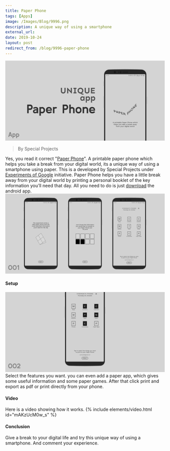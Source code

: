 ```yaml
---
title: Paper Phone
tags: [Apps]
image: /Images/Blog/9996.png
description: A unique way of using a smartphone
external_url:
date: 2019-10-24
layout: post
redirect_from: /blog/9996-paper-phone
---
```


![alt text](/Images/Blog/9996.png "1")
>By Special Projects

Yes, you read it correct "[Paper Phone](https://experiments.withgoogle.com/paper-phone)". A printable paper phone which helps you take a break from your digital world, its a unique way of using a smartphone using paper. This is a developed by Special Projects under [Experiments of Google](https://experiments.withgoogle.com) initiative.
Paper Phone helps you have a little break away from your digital world by printing a personal booklet of the key information you’ll need that day. All you need to do is just [download](https://play.google.com/store/apps/details?id=com.withgoogle.experiments.unplugged) the android app.
![alt text](/Images/Blog/9996-1.png "2")

#### **Setup**
![alt text](/Images/Blog/9996-2.png "3")
Select the features you want. you can even add a paper app, which gives some useful information and some paper games. After that click print and export as pdf or print directly from your phone.
#### **Video**
Here is a video showing how it works.
{% include elements/video.html id="mAKzUcM0w_s" %}
#### **Conclusion**
Give a break to your digital life and try this unique way of using a smartphone. And comment your experience.
